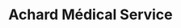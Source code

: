 ---
title: "Achard Médical Service"
url: /la-mothe-achard/achard-medical-service/
shop: approvisionnement médical
---